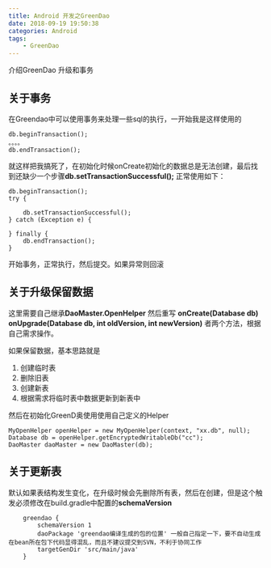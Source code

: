 ```yaml
---
title: Android 开发之GreenDao
date: 2018-09-19 19:50:38
categories: Android
tags: 
    - GreenDao
---
```


介绍GreenDao 升级和事务
<!-- more -->

## 关于事务

在Greendao中可以使用事务来处理一些sql的执行，一开始我是这样使用的
	
	db.beginTransaction();
	。。。。
	db.endTransaction();

就这样把我搞死了，在初始化时候onCreate初始化的数据总是无法创建，最后找到还缺少一个步骤**db.setTransactionSuccessful();**
正常使用如下：

	db.beginTransaction();
	try {
		
		db.setTransactionSuccessful();
	} catch (Exception e) {

	} finally {
		db.endTransaction();
	}
开始事务，正常执行，然后提交。如果异常则回滚

## 关于升级保留数据

这里需要自己继承**DaoMaster.OpenHelper**
然后重写 
**onCreate(Database db)**
**onUpgrade(Database db, int oldVersion, int newVersion)**
者两个方法，根据自己需求操作。

如果保留数据，基本思路就是

1. 创建临时表
2. 删除旧表
3. 创建新表
4. 根据需求将临时表中数据更新到新表中

然后在初始化GreenD奥使用使用自己定义的Helper
 
	MyOpenHelper openHelper = new MyOpenHelper(context, "xx.db", null);
    Database db = openHelper.getEncryptedWritableDb("cc");
    DaoMaster daoMaster = new DaoMaster(db);

## 关于更新表

默认如果表结构发生变化，在升级时候会先删除所有表，然后在创建，但是这个触发必须修改在build.gradle中配置的**schemaVersion**

        greendao {
            schemaVersion 1 
			daoPackage 'greendao编译生成的包的位置' 一般自己指定一下，要不自动生成在bean所在包下代码显得混乱，而且不建议提交到SVN，不利于协同工作
            targetGenDir 'src/main/java'
        }